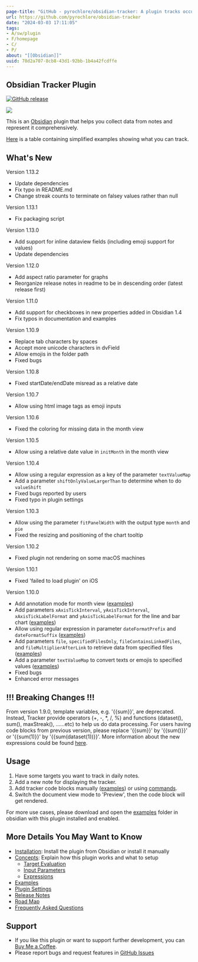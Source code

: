 ```yaml
---
page-title: "GitHub - pyrochlore/obsidian-tracker: A plugin tracks occurrences and numbers in your notes"
url: https://github.com/pyrochlore/obsidian-tracker
date: "2024-03-03 17:11:05"
tags: 
- A/sw/plugin
- F/homepage
- C/
- P/
about: "[[Obsidian]]"
uuid: 78d2a707-8cb8-43d1-92bb-1b4a42fcdffe
---
```


## Obsidian Tracker Plugin

[](https://github.com/pyrochlore/obsidian-tracker#obsidian-tracker-plugin)

[![GitHub release](https://camo.githubusercontent.com/286cdffdf926ef43d965bad2f594fe1a6c3d56217378cc9037bddf273e88665f/68747470733a2f2f696d672e736869656c64732e696f2f6769746875622f762f72656c656173652f7079726f63686c6f72652f6f6273696469616e2d747261636b6572)](https://camo.githubusercontent.com/286cdffdf926ef43d965bad2f594fe1a6c3d56217378cc9037bddf273e88665f/68747470733a2f2f696d672e736869656c64732e696f2f6769746875622f762f72656c656173652f7079726f63686c6f72652f6f6273696469616e2d747261636b6572)

[![](https://raw.githubusercontent.com/pyrochlore/obsidian-tracker/master/docs/images/screenshot_v1.9.png)](https://raw.githubusercontent.com/pyrochlore/obsidian-tracker/master/docs/images/screenshot_v1.9.png)

This is an [Obsidian](https://obsidian.md/) plugin that helps you collect data from notes and represent it comprehensively.

[Here](https://github.com/pyrochlore/obsidian-tracker/blob/master/docs/Examples.md) is a table containing simplified examples showing what you can track.

## What's New

[](https://github.com/pyrochlore/obsidian-tracker#whats-new)

Version 1.13.2

-   Update dependencies
-   Fix typo in README.md
-   Change streak counts to terminate on falsey values rather than null

Version 1.13.1

-   Fix packaging script

Version 1.13.0

-   Add support for inline dataview fields (including emoji support for values)
-   Update dependencies

Version 1.12.0

-   Add aspect ratio parameter for graphs
-   Reorganize release notes in readme to be in descending order (latest release first)

Version 1.11.0

-   Add support for checkboxes in new properties added in Obsidian 1.4
-   Fix typos in documentation and examples

Version 1.10.9

-   Replace tab characters by spaces
-   Accept more unicode characters in dvField
-   Allow emojis in the folder path
-   Fixed bugs

Version 1.10.8

-   Fixed startDate/endDate misread as a relative date

Version 1.10.7

-   Allow using html image tags as emoji inputs

Version 1.10.6

-   Fixed the coloring for missing data in the month view

Version 1.10.5

-   Allow using a relative date value in `initMonth` in the month view

Version 1.10.4

-   Allow using a regular expression as a key of the parameter `textValueMap`
-   Add a parameter `shiftOnlyValueLargerThan` to determine when to do `valueShift`
-   Fixed bugs reported by users
-   Fixed typo in plugin settings

Version 1.10.3

-   Allow using the parameter `fitPanelWidth` with the output type `month` and `pie`
-   Fixed the resizing and positioning of the chart tooltip

Version 1.10.2

-   Fixed plugin not rendering on some macOS machines

Version 1.10.1

-   Fixed 'failed to load plugin' on iOS

Version 1.10.0

-   Add annotation mode for month view ([examples](https://github.com/pyrochlore/obsidian-tracker/blob/master/examples/TestCalendar.md))
-   Add parameters `xAxisTickInterval`, `yAxisTickInterval`, `xAxisTickLabelFormat` and `yAxisTickLabelFormat` for the line and bar chart ([examples](https://github.com/pyrochlore/obsidian-tracker/blob/master/examples/TestAxisIntervalAndFormat.md))
-   Allow using regular expression in parameter `dateFormatPrefix` and `dateFormatSuffix` ([examples](https://github.com/pyrochlore/obsidian-tracker/blob/master/examples/TestDateFormats.md))
-   Add parameters `file`, `specifiedFilesOnly`, `fileContainsLinkedFiles`, and `fileMultiplierAfterLink` to retrieve data from specified files ([examples](https://github.com/pyrochlore/obsidian-tracker/blob/master/examples/TestSpecifiedFiles.md))
-   Add a parameter `textValueMap` to convert texts or emojis to specified values ([examples](https://github.com/pyrochlore/obsidian-tracker/blob/master/examples/TestTextValueMap.md))
-   Fixed bugs
-   Enhanced error messages

## !!! Breaking Changes !!!

[](https://github.com/pyrochlore/obsidian-tracker#-breaking-changes-)

From version 1.9.0, template variables, e.g. '{{sum}}', are deprecated. Instead, Tracker provide operators (+, -, \*, /, %) and functions (dataset(), sum(), maxStreak(), ......etc) to help us do data processing. For users having code blocks from previous version, please replace '{{sum}}' by '{{sum()}}' or '{{sum(1)}}' by '{{sum(dataset(1))}}'. More information about the new expressions could be found [here](https://github.com/pyrochlore/obsidian-tracker/blob/master/docs/Expressions.md).

## Usage

[](https://github.com/pyrochlore/obsidian-tracker#usage)

1.  Have some targets you want to track in daily notes.
2.  Add a new note for displaying the tracker.
3.  Add tracker code blocks manually ([examples](https://github.com/pyrochlore/obsidian-tracker/tree/master/examples)) or using [commands](https://github.com/pyrochlore/obsidian-tracker/blob/master/docs/Commands.md).
4.  Switch the document view mode to 'Preview', then the code block will get rendered.

For more use cases, please download and open the [examples](https://github.com/pyrochlore/obsidian-tracker/tree/master/examples) folder in obsidian with this plugin installed and enabled.

## More Details You May Want to Know

[](https://github.com/pyrochlore/obsidian-tracker#more-details-you-may-want-to-know)

-   [Installation](https://github.com/pyrochlore/obsidian-tracker/blob/master/docs/Installation.md): Install the plugin from Obsidian or install it manually
-   [Concepts](https://github.com/pyrochlore/obsidian-tracker/blob/master/docs/Concepts.md): Explain how this plugin works and what to setup
    -   [Target Evaluation](https://github.com/pyrochlore/obsidian-tracker/blob/master/docs/TargetEvaluation.md)
    -   [Input Parameters](https://github.com/pyrochlore/obsidian-tracker/blob/master/docs/InputParameters.md)
    -   [Expressions](https://github.com/pyrochlore/obsidian-tracker/blob/master/docs/Expressions.md)
-   [Examples](https://github.com/pyrochlore/obsidian-tracker/blob/master/docs/Examples.md)
-   [Plugin Settings](https://github.com/pyrochlore/obsidian-tracker/blob/master/docs/Settings.md)
-   [Release Notes](https://github.com/pyrochlore/obsidian-tracker/blob/master/docs/ReleaseNotes.md)
-   [Road Map](https://github.com/pyrochlore/obsidian-tracker/blob/master/docs/RoadMap.md)
-   [Frequently Asked Questions](https://github.com/pyrochlore/obsidian-tracker/blob/master/docs/Questions.md)

## Support

[](https://github.com/pyrochlore/obsidian-tracker#support)

-   If you like this plugin or want to support further development, you can [Buy Me a Coffee](https://www.buymeacoffee.com/pyrochlore).
-   Please report bugs and request features in [GitHub Issues](https://github.com/pyrochlore/obsidian-tracker/issues)